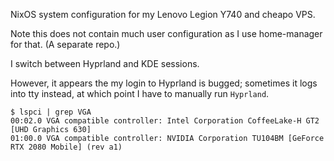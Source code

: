 NixOS system configuration for my Lenovo Legion Y740 and cheapo VPS. 

Note this does not contain much user configuration as I use home-manager for that.
(A separate repo.)

I switch between Hyprland and KDE sessions.

However, it appears the my login to Hyprland is bugged; sometimes it logs into tty instead, at which point 
I have to manually run `Hyprland`.

```
$ lspci | grep VGA
00:02.0 VGA compatible controller: Intel Corporation CoffeeLake-H GT2 [UHD Graphics 630]
01:00.0 VGA compatible controller: NVIDIA Corporation TU104BM [GeForce RTX 2080 Mobile] (rev a1)
```
